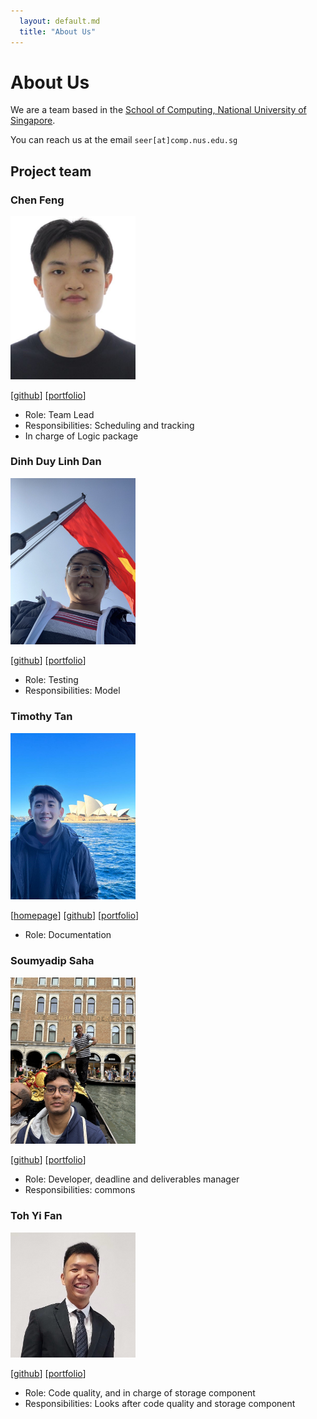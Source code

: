 ```yaml
---
  layout: default.md
  title: "About Us"
---
```


# About Us

We are a team based in the [School of Computing, National University of Singapore](http://www.comp.nus.edu.sg).

You can reach us at the email `seer[at]comp.nus.edu.sg`

## Project team

### Chen Feng

<img src="images/feng1231.png" width="200px">

[[github](https://github.com/feng1231)]
[[portfolio](team/johndoe.md)]

* Role: Team Lead
* Responsibilities: Scheduling and tracking
* In charge of Logic package

### Dinh Duy Linh Dan

<img src="images/denniedan.png" width="200px">

[[github](http://github.com/DennieDan)]
[[portfolio](team/johndoe.md)]

* Role: Testing
* Responsibilities: Model

### Timothy Tan

<img src="images/teamotitan.png" width="200px">

[[homepage](http://github.com/teamotitan)]
[[github](https://github.com/teamotitan)]
[[portfolio](team/johndoe.md)]

* Role: Documentation


### Soumyadip Saha

<img src="images/soumyadip-cmd.png" width="200px">

[[github](http://github.com/soumyadip-cmd)]
[[portfolio](team/johndoe.md)]

* Role: Developer, deadline and deliverables manager
* Responsibilities: commons

### Toh Yi Fan

<img src="images/ty1fan.png" width="200px">

[[github](https://github.com/TY1Fan)]
[[portfolio](team/johndoe.md)]

* Role: Code quality, and in charge of storage component
* Responsibilities: Looks after code quality and storage component

